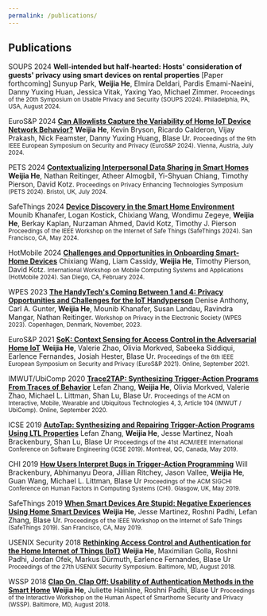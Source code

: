 ```yaml
---
permalink: /publications/
---
```


## Publications

<venue>SOUPS 2024</venue> **Well-intended but half-hearted: Hosts' consideration of guests' privacy using smart devices on rental properties** [Paper forthcoming]
Sunyup Park, __**Weijia He**__, Elmira Deldari, Pardis Emami-Naeini, Danny Yuxing Huan, Jessica Vitak, Yaxing Yao, Michael Zimmer.
<small>Proceedings of the 20th Symposium on Usable Privacy and Security (SOUPS 2024). Philadelphia, PA, USA, August 2024.</small>

<venue>EuroS&P 2024</venue> [**Can Allowlists Capture the Variability of Home IoT Device Network Behavior?**](/papers/eurosp24.pdf)
__**Weijia He**__, Kevin Bryson, Ricardo Calderon, Vijay Prakash, Nick Feamster, Danny Yuxing Huang, Blase Ur.
<small>Proceedings of the 9th IEEE European Symposium on Security and Privacy (EuroS&P 2024). Vienna, Austria, July 2024.</small>

<venue>PETS 2024</venue> [**Contextualizing Interpersonal Data Sharing in Smart Homes**](/papers/popets24.pdf)
__**Weijia He**__, Nathan Reitinger, Atheer Almogbil, Yi-Shyuan Chiang, Timothy Pierson, David Kotz.
<small>Proceedings on Privacy Enhancing Technologies Symposium (PETS 2024). Bristol, UK, July 2024.</small>

<venue>SafeThings 2024</venue> [**Device Discovery in the Smart Home Environment**](/papers/safethings24.pdf)
Mounib Khanafer, Logan Kostick, Chixiang Wang, Wondimu Zegeye, __**Weijia He**__, Berkay Kaplan, Nurzaman Ahmed, David Kotz, Timothy J. Pierson
<small>Proceedings of the IEEE Workshop on the Internet of Safe Things (SafeThings 2024). San Francisco, CA, May 2024.</small>

<venue>HotMobile 2024</venue> [**Challenges and Opportunities in Onboarding Smart-Home Devices**](/papers/hotemobile24.pdf)
Chixiang Wang, Liam Cassidy, __**Weijia He**__, Timothy Pierson, David Kotz.
<small>International Workshop on Mobile Computing Systems and Applications (HotMobile 2024). San Diego, CA, February 2024.</small>

<venue>WPES 2023</venue> [**The HandyTech's Coming Between 1 and 4: Privacy Opportunities and Challenges for the IoT Handyperson**](/papers/wpes23.pdf)
Denise Anthony, Carl A. Gunter, __**Weijia He**__, Mounib Khanafer, Susan Landau, Ravindra Mangar, Nathan Reitinger.
<small>Workshop on Privacy in the Electronic Society (WPES 2023). Copenhagen, Denmark, November, 2023.</small>

<venue>EuroS&P 2021</venue> [**SoK: Context Sensing for Access Control in the Adversarial Home IoT**](/papers/eurosp21-sok.pdf)
__**Weijia He**__, Valerie Zhao, Olivia Morkved, Sabeeka Siddiqui, Earlence Fernandes, Josiah Hester, Blase Ur.
<small>Proceedings of the 6th IEEE European Symposium on Security and Privacy (EuroS&P 2021). Online, September 2021.</small>

<venue>IMWUT/UbiComp 2020</venue> [**Trace2TAP: Synthesizing Trigger-Action Programs From Traces of Behavior**](/papers/trace2tap.pdf)
Lefan Zhang, __**Weijia He**__, Olivia Morkved, Valerie Zhao, Michael L. Littman, Shan Lu, Blase Ur.
<small>Proceedings of the ACM on Interactive, Mobile, Wearable and Ubiquitous Technologies 4, 3, Article 104 (IMWUT / UbiComp). Online, September 2020.</small>

<venue>ICSE 2019</venue> [**AutoTap: Synthesizing and Repairing Trigger-Action Programs Using LTL Properties**](/papers/autotap.pdf)
Lefan Zhang, __**Weijia He**__, Jesse Martinez, Noah Brackenbury, Shan Lu, Blase Ur
<small>Proceedings of the 41st ACM/IEEE International Conference on Software Engineering (ICSE 2019). Montreal, QC, Canada, May 2019.</small>

<venue>CHI 2019</venue> [**How Users Interpret Bugs in Trigger-Action Programming**](/papers/chi19-ifttt-cameraready.pdf)
Will Brackenbury, Abhimanyu Deora, Jillian Ritchey, Jason Vallee, __**Weijia He**__, Guan Wang, Michael L. Littman, Blase Ur
<small>Proceedings of the ACM SIGCHI Conference on Human Factors in Computing Systems (CHI). Glasgow, UK, May 2019.</small>

<venue>SafeThings 2019</venue> [**When Smart Devices Are Stupid: Negative Experiences Using Home Smart Devices**](/papers/safethings19-bugs.pdf)
__**Weijia He**__, Jesse Martinez, Roshni Padhi, Lefan Zhang, Blase Ur. 
<small>Proceedings of the IEEE Workshop on the Internet of Safe Things (SafeThings 2019). San Francisco, CA, May 2019.</small>

<venue>USENIX Security 2018</venue> [**Rethinking Access Control and Authentication for the Home Internet of Things (IoT)**](/papers/usenixsec18.pdf)
__**Weijia He**__, Maximilian Golla, Roshni Padhi, Jordan Ofek, Markus Dürmuth, Earlence Fernandes, Blase Ur
<small>Proceedings of the 27th USENIX Security Symposium. Baltimore, MD, August 2018.</small>

<venue>WSSP 2018</venue> [**Clap On, Clap Off: Usability of Authentication Methods in the Smart Home**](/papers/wssp18.pdf)
__**Weijia He**__, Juliette Hainline, Roshni Padhi, Blase Ur
<small>Proceedings of the Interactive Workshop on the Human Aspect of Smarthome Security and Privacy (WSSP). Baltimore, MD, August 2018.</small>
